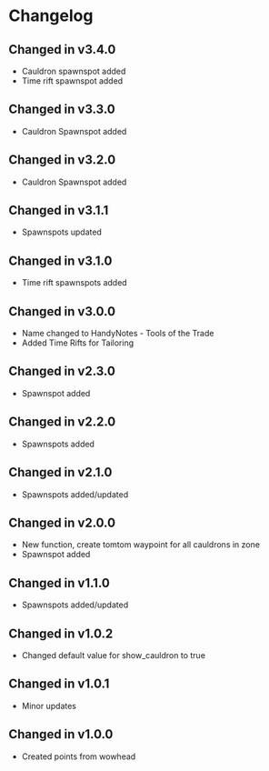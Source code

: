 # Changelog

## Changed in v3.4.0
* Cauldron spawnspot added
* Time rift spawnspot added

## Changed in v3.3.0
* Cauldron Spawnspot added

## Changed in v3.2.0
* Cauldron Spawnspot added

## Changed in v3.1.1
* Spawnspots updated

## Changed in v3.1.0
* Time rift spawnspots added

## Changed in v3.0.0
* Name changed to HandyNotes - Tools of the Trade
* Added Time Rifts for Tailoring

## Changed in v2.3.0
* Spawnspot added

## Changed in v2.2.0
* Spawnspots added

## Changed in v2.1.0
* Spawnspots added/updated

## Changed in v2.0.0
* New function, create tomtom waypoint for all cauldrons in zone
* Spawnspot added

## Changed in v1.1.0
* Spawnspots added/updated

## Changed in v1.0.2
* Changed default value for show_cauldron to true

## Changed in v1.0.1
* Minor updates

## Changed in v1.0.0
* Created points from wowhead

